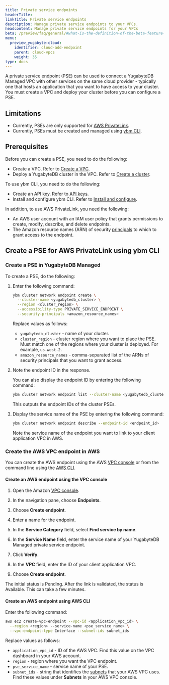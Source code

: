 ```yaml
---
title: Private service endpoints
headerTitle:
linkTitle: Private service endpoints
description: Manage private service endpoints to your VPCs.
headcontent: Manage private service endpoints for your VPCs
beta: /preview/faq/general/#what-is-the-definition-of-the-beta-feature-tag
menu:
  preview_yugabyte-cloud:
    identifier: cloud-add-endpoint
    parent: cloud-vpcs
    weight: 35
type: docs
---
```


A private service endpoint (PSE) can be used to connect a YugabyteDB Managed VPC with other services on the same cloud provider - typically one that hosts an application that you want to have access to your cluster. You must create a VPC and deploy your cluster before you can configure a PSE.

## Limitations

- Currently, PSEs are only supported for [AWS PrivateLink](https://docs.aws.amazon.com/vpc/latest/privatelink/what-is-privatelink.html).
- Currently, PSEs must be created and managed using [ybm CLI](../../../managed-automation/managed-cli/).

## Prerequisites

Before you can create a PSE, you need to do the following:

- Create a VPC. Refer to [Create a VPC](../cloud-add-vpc/#create-a-vpc).
- Deploy a YugabyteDB cluster in the VPC. Refer to [Create a cluster](../../create-clusters/).

To use ybm CLI, you need to do the following:

- Create an API key. Refer to [API keys](../../../managed-automation/managed-apikeys/).
- Install and configure ybm CLI. Refer to [Install and configure](../../../managed-automation/managed-cli/managed-cli-overview/).

In addition, to use AWS PrivateLink, you need the following:

- An AWS user account with an IAM user policy that grants permissions to create, modify, describe, and delete endpoints.
- The Amazon resource names (ARN) of security [principals](https://docs.aws.amazon.com/IAM/latest/UserGuide/reference_policies_elements_principal.html) to which to grant access to the endpoint.

## Create a PSE for AWS PrivateLink using ybm CLI

### Create a PSE in YugabyteDB Managed

To create a PSE, do the following:

1. Enter the following command:

    ```sh
    ybm cluster network endpoint create \
      --cluster-name <yugabytedb_cluster> \
      --region <cluster_region> \
      --accessibility-type PRIVATE_SERVICE_ENDPOINT \
      --security-principals <amazon_resource_names>
    ```

    Replace values as follows:

    - `yugabytedb_cluster` - name of your cluster.
    - `cluster_region` - cluster region where you want to place the PSE. Must match one of the regions where your cluster is deployed. For example, `us-west-2`.
    - `amazon_resource_names` - comma-separated list of the ARNs of security principals that you want to grant access.

1. Note the endpoint ID in the response.

    You can also display the endpoint ID by entering the following command:

    ```sh
    ybm cluster network endpoint list --cluster-name <yugabytedb_cluster>
    ```

    This outputs the endpoint IDs of the cluster PSEs.

1. Display the service name of the PSE by entering the following command:

    ```sh
    ybm cluster network endpoint describe --endpoint-id <endpoint_id>
    ```

    Note the service name of the endpoint you want to link to your client application VPC in AWS.

### Create the AWS VPC endpoint in AWS

You can create the AWS endpoint using the AWS [VPC console](https://console.aws.amazon.com/vpc/) or from the command line using the [AWS CLI](https://docs.aws.amazon.com/cli/).

#### Create an AWS endpoint using the VPC console

1. Open the Amazon [VPC console](https://console.aws.amazon.com/vpc/).

1. In the navigation pane, choose **Endpoints**.

1. Choose **Create endpoint**.

1. Enter a name for the endpoint.

1. In the **Service Category** field, select **Find service by name**.

1. In the **Service Name** field, enter the service name of your YugabyteDB Managed private service endpoint.

1. Click **Verify**.

1. In the **VPC** field, enter the ID of your client application VPC.

1. Choose **Create endpoint**.

The initial status is Pending. After the link is validated, the status is Available. This can take a few minutes.

#### Create an AWS endpoint using AWS CLI

Enter the following command:

```sh
aws ec2 create-vpc-endpoint --vpc-id <application_vpc_id> \
  --region <region> --service-name <pse_service_name> \
  --vpc-endpoint-type Interface --subnet-ids subnet_ids
```

Replace values as follows:

- `application_vpc_id` - ID of the AWS VPC. Find this value on the VPC dashboard in your AWS account.
- `region` - region where you want the VPC endpoint.
- `pse_service_name` - service name of your PSE.
- `subnet_ids` - string that identifies the [subnets](https://docs.aws.amazon.com/vpc/latest/userguide/modify-subnets.html) that your AWS VPC uses. Find these values under **Subnets** in your AWS VPC console.
